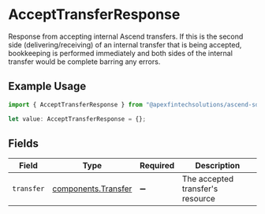 # AcceptTransferResponse

Response from accepting internal Ascend transfers. If this is the second side (delivering/receiving) of an internal transfer that is being accepted, bookkeeping is performed immediately and both sides of the internal transfer would be complete barring any errors.

## Example Usage

```typescript
import { AcceptTransferResponse } from "@apexfintechsolutions/ascend-sdk/models/components";

let value: AcceptTransferResponse = {};
```

## Fields

| Field                                                      | Type                                                       | Required                                                   | Description                                                |
| ---------------------------------------------------------- | ---------------------------------------------------------- | ---------------------------------------------------------- | ---------------------------------------------------------- |
| `transfer`                                                 | [components.Transfer](../../models/components/transfer.md) | :heavy_minus_sign:                                         | The accepted transfer's resource                           |